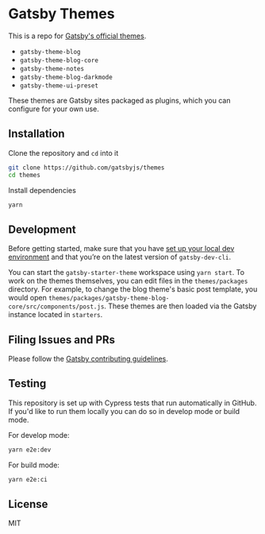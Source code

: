 # Gatsby Themes

This is a repo for [Gatsby's official themes](https://www.gatsbyjs.org/docs/theme-api/).

- `gatsby-theme-blog`
- `gatsby-theme-blog-core`
- `gatsby-theme-notes`
- `gatsby-theme-blog-darkmode`
- `gatsby-theme-ui-preset`

These themes are Gatsby sites packaged as plugins, which you can configure for your own use.

## Installation

Clone the repository and `cd` into it

```sh
git clone https://github.com/gatsbyjs/themes
cd themes
```

Install dependencies

```sh
yarn
```

## Development

Before getting started, make sure that you have [set up your local dev environment](https://www.gatsbyjs.org/contributing/setting-up-your-local-dev-environment/) and that you’re on the latest version of `gatsby-dev-cli`.

You can start the `gatsby-starter-theme` workspace using `yarn start`. To work on the themes themselves, you can edit files in the `themes/packages` directory. For example, to change the blog theme's basic post template, you would open `themes/packages/gatsby-theme-blog-core/src/components/post.js`. These themes are then loaded via the Gatsby instance located in `starters`.

## Filing Issues and PRs

Please follow the [Gatsby contributing guidelines](https://www.gatsbyjs.org/contributing/how-to-contribute/).

## Testing

This repository is set up with Cypress tests that run automatically in GitHub. If you'd like to run them locally you can do so in develop mode or build mode.

For develop mode:

```sh
yarn e2e:dev
```

For build mode:

```sh
yarn e2e:ci
```

## License

MIT
